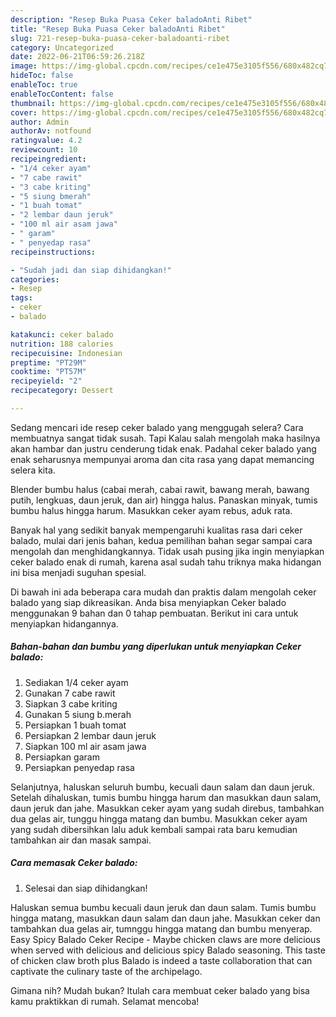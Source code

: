 ```yaml
---
description: "Resep Buka Puasa Ceker baladoAnti Ribet"
title: "Resep Buka Puasa Ceker baladoAnti Ribet"
slug: 721-resep-buka-puasa-ceker-baladoanti-ribet
category: Uncategorized
date: 2022-06-21T06:59:26.218Z
image: https://img-global.cpcdn.com/recipes/ce1e475e3105f556/680x482cq70/ceker-balado-foto-resep-utama.jpg
hideToc: false
enableToc: true
enableTocContent: false
thumbnail: https://img-global.cpcdn.com/recipes/ce1e475e3105f556/680x482cq70/ceker-balado-foto-resep-utama.jpg
cover: https://img-global.cpcdn.com/recipes/ce1e475e3105f556/680x482cq70/ceker-balado-foto-resep-utama.jpg
author: Admin
authorAv: notfound
ratingvalue: 4.2
reviewcount: 10
recipeingredient:
- "1/4 ceker ayam"
- "7 cabe rawit"
- "3 cabe kriting"
- "5 siung bmerah"
- "1 buah tomat"
- "2 lembar daun jeruk"
- "100 ml air asam jawa"
- " garam"
- " penyedap rasa"
recipeinstructions:

- "Sudah jadi dan siap dihidangkan!"
categories:
- Resep
tags:
- ceker
- balado

katakunci: ceker balado 
nutrition: 188 calories
recipecuisine: Indonesian
preptime: "PT29M"
cooktime: "PT57M"
recipeyield: "2"
recipecategory: Dessert

---
```



Sedang mencari ide resep ceker balado yang menggugah selera? Cara membuatnya sangat tidak susah. Tapi Kalau salah mengolah maka hasilnya akan hambar dan justru cenderung tidak enak. Padahal ceker balado yang enak seharusnya mempunyai aroma dan cita rasa yang dapat memancing selera kita.


Blender bumbu halus (cabai merah, cabai rawit, bawang merah, bawang putih, lengkuas, daun jeruk, dan air) hingga halus. Panaskan minyak, tumis bumbu halus hingga harum. Masukkan ceker ayam rebus, aduk rata.

Banyak hal yang sedikit banyak mempengaruhi kualitas rasa dari ceker balado, mulai dari jenis bahan, kedua pemilihan bahan segar sampai cara mengolah dan menghidangkannya. Tidak usah pusing jika ingin menyiapkan ceker balado enak di rumah, karena asal sudah tahu triknya maka hidangan ini bisa menjadi suguhan spesial.


Di bawah ini ada beberapa cara mudah dan praktis dalam mengolah ceker balado yang siap dikreasikan. Anda bisa menyiapkan Ceker balado menggunakan 9 bahan dan 0 tahap pembuatan. Berikut ini cara untuk menyiapkan hidangannya.

<!--inarticleads1-->

##### Bahan-bahan dan bumbu yang diperlukan untuk menyiapkan Ceker balado:

1. Sediakan 1/4 ceker ayam
1. Gunakan 7 cabe rawit
1. Siapkan 3 cabe kriting
1. Gunakan 5 siung b.merah
1. Persiapkan 1 buah tomat
1. Persiapkan 2 lembar daun jeruk
1. Siapkan 100 ml air asam jawa
1. Persiapkan  garam
1. Persiapkan  penyedap rasa


Selanjutnya, haluskan seluruh bumbu, kecuali daun salam dan daun jeruk. Setelah dihaluskan, tumis bumbu hingga harum dan masukkan daun salam, daun jeruk dan jahe. Masukkan ceker ayam yang sudah direbus, tambahkan dua gelas air, tunggu hingga matang dan bumbu. Masukkan ceker ayam yang sudah dibersihkan lalu aduk kembali sampai rata baru kemudian tambahkan air dan masak sampai. 

<!--inarticleads2-->

##### Cara memasak Ceker balado:


1. Selesai dan siap dihidangkan!

Haluskan semua bumbu kecuali daun jeruk dan daun salam. Tumis bumbu hingga matang, masukkan daun salam dan daun jahe. Masukkan ceker dan tambahkan dua gelas air, tumnggu hingga matang dan bumbu menyerap. Easy Spicy Balado Ceker Recipe - Maybe chicken claws are more delicious when served with delicious and delicious spicy Balado seasoning. This taste of chicken claw broth plus Balado is indeed a taste collaboration that can captivate the culinary taste of the archipelago. 

Gimana nih? Mudah bukan? Itulah cara membuat ceker balado yang bisa kamu praktikkan di rumah. Selamat mencoba!
